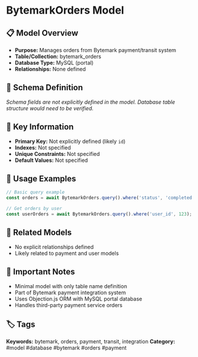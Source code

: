 # BytemarkOrders Model

## 📋 Model Overview
- **Purpose:** Manages orders from Bytemark payment/transit system
- **Table/Collection:** bytemark_orders
- **Database Type:** MySQL (portal)
- **Relationships:** None defined

## 🔧 Schema Definition
*Schema fields are not explicitly defined in the model. Database table structure would need to be verified.*

## 🔑 Key Information
- **Primary Key:** Not explicitly defined (likely `id`)
- **Indexes:** Not specified
- **Unique Constraints:** Not specified
- **Default Values:** Not specified

## 📝 Usage Examples
```javascript
// Basic query example
const orders = await BytemarkOrders.query().where('status', 'completed');

// Get orders by user
const userOrders = await BytemarkOrders.query().where('user_id', 123);
```

## 🔗 Related Models
- No explicit relationships defined
- Likely related to payment and user models

## 📌 Important Notes
- Minimal model with only table name definition
- Part of Bytemark payment integration system
- Uses Objection.js ORM with MySQL portal database
- Handles third-party payment service orders

## 🏷️ Tags
**Keywords:** bytemark, orders, payment, transit, integration
**Category:** #model #database #bytemark #orders #payment